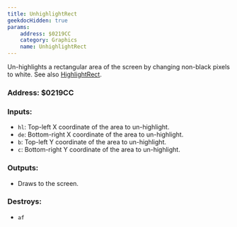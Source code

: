 ```yaml
---
title: UnhighlightRect
geekdocHidden: true
params:
    address: $0219CC
    category: Graphics
    name: UnhighlightRect
---
```


Un-highlights a rectangular area of the screen by changing non-black pixels to white. See also [HighlightRect](../HighlightRect).

### Address: $0219CC

### Inputs:
* `hl`: Top-left X coordinate of the area to un-highlight.
* `de`: Bottom-right X coordinate of the area to un-highlight.
* `b`: Top-left Y coordinate of the area to un-highlight.
* `c`: Bottom-right Y coordinate of the area to un-highlight.

### Outputs:
* Draws to the screen.

### Destroys:
* `af`
